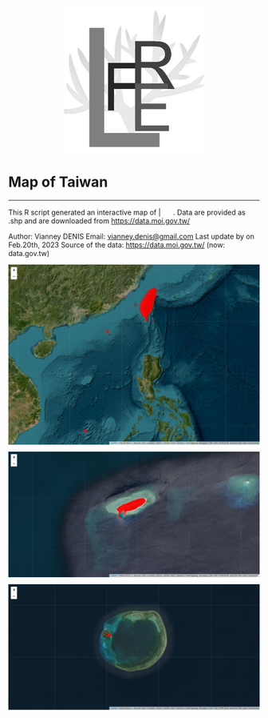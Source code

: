 <p align="center"><img align="center" width="280" src="./.github/logo.png"/></p>


# Map of Taiwan

---

This R script generated an interactive map of | <img src='PNG/TW@2x.png?raw=true' width='21' height='15'>. Data are provided as .shp and are downloaded from https://data.moi.gov.tw/ 

Author: Vianney DENIS 
Email: vianney.denis@gmail.com
Last update by  on Feb.20th, 2023
Source of the data: https://data.moi.gov.tw/ (now: data.gov.tw)


<p align="center"><img align="center" src="./.github/Taiwan_full.png"/></p>
<p align="center"><img align="center" src="./.github/Taiping.png"/></p>
<p align="center"><img align="center" src="./.github/Dongsha.png"/></p>
